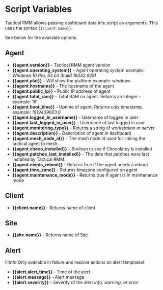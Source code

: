 # Script Variables

Tactical RMM allows passing dashboard data into script as arguments. This uses the syntax `{{client.name}}`.

See below for the available options.

## Agent

- **{{agent.version}}** - Tactical RMM agent version
- **{{agent.operating_system}}** - Agent operating system example: *Windows 10 Pro, 64 bit (build 19042.928)*
- **{{agent.plat}}** - Will show the platform example: *windows*
- **{{agent.hostname}}** - The hostname of the agent
- **{{agent.public_ip}}** - Public IP address of agent
- **{{agent.total_ram}}** - Total RAM on agent. Returns an integer - example: *16* 
- **{{agent.boot_time}}** - Uptime of agent. Returns unix timestamp. example: *1619439603.0*
- **{{agent.logged_in_username}}** - Username of logged in user
- **{{agent.last_logged_in_user}}** - Username of last logged in user
- **{{agent.monitoring_type}}** - Returns a string of *workstation* or *server*
- **{{agent.description}}** - Description of agent in dashboard
- **{{agent.mesh_node_id}}** - The mesh node id used for linking the tactical agent to mesh.
- **{{agent.choco_installed}}** - Boolean to see if Chocolatey is installed
- **{{agent.patches_last_installed}}** - The date that patches were last installed by Tactical RMM. 
- **{{agent.needs_reboot}}** - Returns true if the agent needs a reboot
- **{{agent.time_zone}}** - Returns timezone configured on agent
- **{{agent.maintenance_mode}}** - Returns true if agent is in maintenance mode

## Client
- **{{client.name}}** - Returns name of client

## Site
- **{{site.name}}** - Returns name of Site

## Alert

!!!info
    Only available in failure and resolve actions on alert templates!
    
- **{{alert.alert_time}}** - Time of the alert
- **{{alert.message}}** - Alert message
- **{{alert.severity}}** - Severity of the alert *info, warning, or error*
